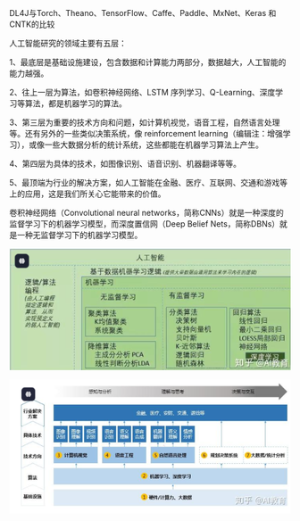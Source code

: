 DL4J与Torch、Theano、TensorFlow、Caffe、Paddle、MxNet、Keras 和 CNTK的比较

人工智能研究的领域主要有五层：

1、最底层是基础设施建设，包含数据和计算能力两部分，数据越大，人工智能的能力越强。

2、往上一层为算法，如卷积神经网络、LSTM 序列学习、Q-Learning、深度学习等算法，都是机器学习的算法。

3、第三层为重要的技术方向和问题，如计算机视觉，语音工程，自然语言处理等。还有另外的一些类似决策系统，像 reinforcement learning（编辑注：增强学习），或像一些大数据分析的统计系统，这些都能在机器学习算法上产生。

4、第四层为具体的技术，如图像识别、语音识别、机器翻译等等。

5、最顶端为行业的解决方案，如人工智能在金融、医疗、互联网、交通和游戏等上的应用，这是我们所关心它能带来的价值。


卷积神经网络（Convolutional neural networks，简称CNNs）就是一种深度的监督学习下的机器学习模型，而深度置信网（Deep Belief Nets，简称DBNs）就是一种无监督学习下的机器学习模型。


![img.png](img.png)


![img_1.png](img_1.png)
